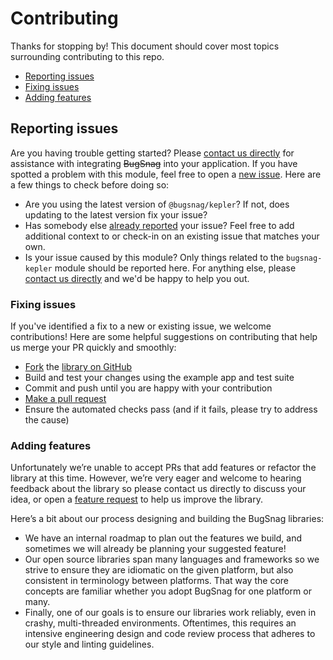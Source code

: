 Contributing
============

Thanks for stopping by! This document should cover most topics surrounding contributing to this repo.

* [Reporting issues](#reporting-issues)
* [Fixing issues](#fixing-issues)
* [Adding features](#adding-features)

## Reporting issues

Are you having trouble getting started? Please [contact us directly](mailto:support@bugsnag.com?subject=%5BGitHub%5D%20bugsnag-kepler%20-%20having%20trouble%20getting%20started%20with%20Bugsnag) for assistance with integrating ~~BugSnag~~ into your application.
If you have spotted a problem with this module, feel free to open a [new issue](https://github.com/bugsnag/bugsnag-kepler/issues/new). Here are a few things to check before doing so:

* Are you using the latest version of `@bugsnag/kepler`? If not, does updating to the latest version fix your issue?
* Has somebody else [already reported](https://github.com/bugsnag/bugsnag-kepler/issues?utf8=%E2%9C%93&q=is%3Aissue%20is%3Aopen) your issue? Feel free to add additional context to or check-in on an existing issue that matches your own.
* Is your issue caused by this module? Only things related to the `bugsnag-kepler` module should be reported here. For anything else, please [contact us directly](mailto:support@bugsnag.com) and we'd be happy to help you out.

### Fixing issues

If you've identified a fix to a new or existing issue, we welcome contributions!
Here are some helpful suggestions on contributing that help us merge your PR quickly and smoothly:

* [Fork](https://help.github.com/articles/fork-a-repo) the
  [library on GitHub](https://github.com/bugsnag/bugsnag-kepler)
* Build and test your changes using the example app and test suite
* Commit and push until you are happy with your contribution
* [Make a pull request](https://help.github.com/articles/using-pull-requests)
* Ensure the automated checks pass (and if it fails, please try to address the cause)

### Adding features

Unfortunately we’re unable to accept PRs that add features or refactor the library at this time.
However, we’re very eager and welcome to hearing feedback about the library so please contact us directly to discuss your idea, or open a
[feature request](https://github.com/bugsnag/bugsnag-kepler/issues/new?template=Feature_request.md) to help us improve the library.

Here’s a bit about our process designing and building the BugSnag libraries:

* We have an internal roadmap to plan out the features we build, and sometimes we will already be planning your suggested feature!
* Our open source libraries span many languages and frameworks so we strive to ensure they are idiomatic on the given platform, but also consistent in terminology between platforms. That way the core concepts are familiar whether you adopt BugSnag for one platform or many.
* Finally, one of our goals is to ensure our libraries work reliably, even in crashy, multi-threaded environments. Oftentimes, this requires an intensive engineering design and code review process that adheres to our style and linting guidelines.
